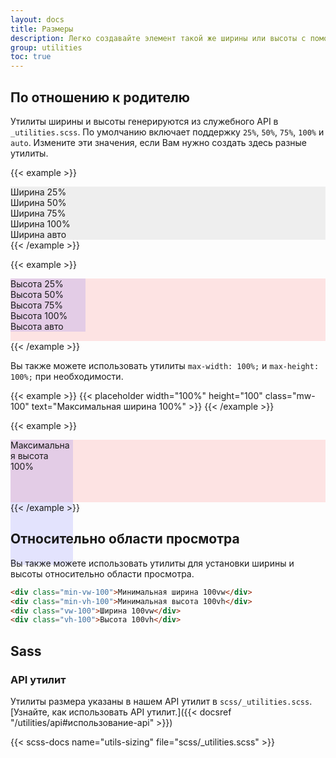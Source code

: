 ```yaml
---
layout: docs
title: Размеры
description: Легко создавайте элемент такой же ширины или высоты с помощью наших утилит для ширины и высоты.
group: utilities
toc: true
---
```


## По отношению к родителю

Утилиты ширины и высоты генерируются из служебного API в `_utilities.scss`. По умолчанию включает поддержку `25%`, `50%`, `75%`, `100%` и `auto`. Измените эти значения, если Вам нужно создать здесь разные утилиты.

{{< example >}}
<div class="w-25 p-3" style="background-color: #eee;">Ширина 25%</div>
<div class="w-50 p-3" style="background-color: #eee;">Ширина 50%</div>
<div class="w-75 p-3" style="background-color: #eee;">Ширина 75%</div>
<div class="w-100 p-3" style="background-color: #eee;">Ширина 100%</div>
<div class="w-auto p-3" style="background-color: #eee;">Ширина авто</div>
{{< /example >}}

{{< example >}}
<div style="height: 100px; background-color: rgba(255,0,0,0.1);">
  <div class="h-25 d-inline-block" style="width: 120px; background-color: rgba(0,0,255,.1)">Высота 25%</div>
  <div class="h-50 d-inline-block" style="width: 120px; background-color: rgba(0,0,255,.1)">Высота 50%</div>
  <div class="h-75 d-inline-block" style="width: 120px; background-color: rgba(0,0,255,.1)">Высота 75%</div>
  <div class="h-100 d-inline-block" style="width: 120px; background-color: rgba(0,0,255,.1)">Высота 100%</div>
  <div class="h-auto d-inline-block" style="width: 120px; background-color: rgba(0,0,255,.1)">Высота авто</div>
</div>
{{< /example >}}

Вы также можете использовать утилиты `max-width: 100%;` и `max-height: 100%;` при необходимости.

{{< example >}}
{{< placeholder width="100%" height="100" class="mw-100" text="Максимальная ширина 100%" >}}
{{< /example >}}

{{< example >}}
<div style="height: 100px; background-color: rgba(255,0,0,.1);">
  <div class="mh-100" style="width: 100px; height: 200px; background-color: rgba(0,0,255,.1);">Максимальная высота 100%</div>
</div>
{{< /example >}}

## Относительно области просмотра

Вы также можете использовать утилиты для установки ширины и высоты относительно области просмотра.

```html
<div class="min-vw-100">Минимальная ширина 100vw</div>
<div class="min-vh-100">Минимальная высота 100vh</div>
<div class="vw-100">Ширина 100vw</div>
<div class="vh-100">Высота 100vh</div>
```

## Sass

### API утилит

Утилиты размера указаны в нашем API утилит в `scss/_utilities.scss`. [Узнайте, как использовать API утилит.]({{< docsref "/utilities/api#использование-api" >}})

{{< scss-docs name="utils-sizing" file="scss/_utilities.scss" >}}
